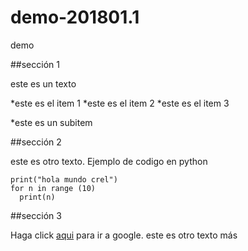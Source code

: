 # demo-201801.1
demo

##sección 1

este es un texto

*este es el item 1
*este es el item 2
*este es el item 3

*este es un subitem


##sección 2

este es otro texto. Ejemplo de codigo en python

    print("hola mundo crel")
    for n in range (10)
      print(n)
      
##sección 3

Haga click [aqui](www.google.com) para ir a google.
este es otro texto más
